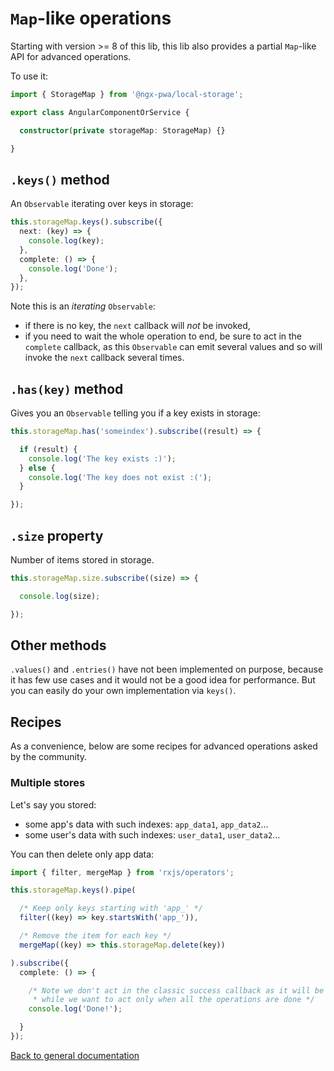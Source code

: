 # `Map`-like operations

Starting with version >= 8 of this lib,
this lib also provides a partial `Map`-like API for advanced operations.

To use it:

```typescript
import { StorageMap } from '@ngx-pwa/local-storage';

export class AngularComponentOrService {

  constructor(private storageMap: StorageMap) {}

}
```

## `.keys()` method

An `Observable` iterating over keys in storage:

```typescript
this.storageMap.keys().subscribe({
  next: (key) => {
    console.log(key);
  },
  complete: () => {
    console.log('Done');
  },
});
```

Note this is an *iterating* `Observable`:
- if there is no key, the `next` callback will *not* be invoked,
- if you need to wait the whole operation to end, be sure to act in the `complete` callback,
as this `Observable` can emit several values and so will invoke the `next` callback several times.

## `.has(key)` method

Gives you an `Observable` telling you if a key exists in storage:

```typescript
this.storageMap.has('someindex').subscribe((result) => {

  if (result) {
    console.log('The key exists :)');
  } else {
    console.log('The key does not exist :(');
  }

});
```

## `.size` property

Number of items stored in storage.

```typescript
this.storageMap.size.subscribe((size) => {

  console.log(size);

});
```

## Other methods

`.values()` and `.entries()` have not been implemented on purpose,
because it has few use cases and it would not be a good idea for performance.
But you can easily do your own implementation via `keys()`. 

## Recipes

As a convenience, below are some recipes for advanced operations asked by the community.

### Multiple stores

Let's say you stored:
- some app's data with such indexes: `app_data1`, `app_data2`...
- some user's data with such indexes: `user_data1`, `user_data2`...

You can then delete only app data:

```typescript
import { filter, mergeMap } from 'rxjs/operators';

this.storageMap.keys().pipe(

  /* Keep only keys starting with 'app_' */
  filter((key) => key.startsWith('app_')),

  /* Remove the item for each key */
  mergeMap((key) => this.storageMap.delete(key))

).subscribe({
  complete: () => {

    /* Note we don't act in the classic success callback as it will be trigerred for each key,
     * while we want to act only when all the operations are done */
    console.log('Done!');

  }
});
```

[Back to general documentation](../README.md)
